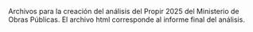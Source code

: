 Archivos para la creación del análisis del Propir 2025 del Ministerio de Obras Públicas.
El archivo html corresponde al informe final del análisis.
